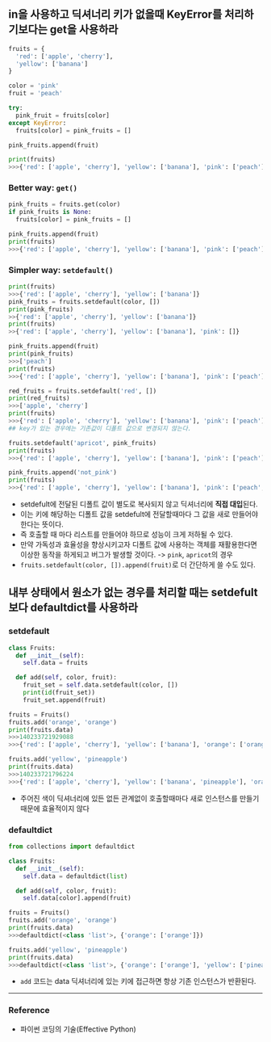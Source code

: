 ## in을 사용하고 딕셔너리 키가 없을때 KeyError를 처리하기보다는 get을 사용하라
```python
fruits = {
  'red': ['apple', 'cherry'],
  'yellow': ['banana']
}

color = 'pink'
fruit = 'peach'

try:
  pink_fruit = fruits[color]
except KeyError:
  fruits[color] = pink_fruits = []

pink_fruits.append(fruit)

print(fruits)
>>>{'red': ['apple', 'cherry'], 'yellow': ['banana'], 'pink': ['peach']}
```

### Better way: `get()`
```python
pink_fruits = fruits.get(color)
if pink_fruits is None:
  fruits[color] = pink_fruits = []

pink_fruits.append(fruit)
print(fruits)
>>>{'red': ['apple', 'cherry'], 'yellow': ['banana'], 'pink': ['peach']}
```

### Simpler way: `setdefault()`
```python
print(fruits)
>>>{'red': ['apple', 'cherry'], 'yellow': ['banana']}
pink_fruits = fruits.setdefault(color, [])
print(pink_fruits)
>>{'red': ['apple', 'cherry'], 'yellow': ['banana']}
print(fruits)
>>{'red': ['apple', 'cherry'], 'yellow': ['banana'], 'pink': []}

pink_fruits.append(fruit)
print(pink_fruits)
>>>['peach']
print(fruits)
>>>{'red': ['apple', 'cherry'], 'yellow': ['banana'], 'pink': ['peach']}

red_fruits = fruits.setdefault('red', [])
print(red_fruits)
>>>['apple', 'cherry']
print(fruits)
>>>{'red': ['apple', 'cherry'], 'yellow': ['banana'], 'pink': ['peach']}
## key가 있는 경우에는 기존값이 디폴트 값으로 변경되지 않는다.

fruits.setdefault('apricot', pink_fruits)
print(fruits)
>>>{'red': ['apple', 'cherry'], 'yellow': ['banana'], 'pink': ['peach'], 'apricot': ['peach']}

pink_fruits.append('not_pink')
print(fruits)
>>>{'red': ['apple', 'cherry'], 'yellow': ['banana'], 'pink': ['peach', 'not_pink'], 'apricot': ['peach', 'not_pink']}
```
- setdefult에 전달된 디폴트 값이 별도로 복사되지 않고 딕셔너리에 **직접 대입**된다.
- 이는 키에 해당하는 디폴트 값을 setdefult에 전달할때마다 그 값을 새로 만들어야 한다는 뜻이다.
- 즉 호출할 때 마다 리스트를 만들어야 하므로 성능이 크게 저하될 수 있다. 
- 만약 가독성과 효율성을 향상시키고자 디폴트 값에 사용하는 객체를 재활용한다면 이상한 동작을 하게되고 버그가 발생할 것이다.
  -> `pink`, `apricot`의 경우
- `fruits.setdefault(color, []).append(fruit)`로 더 간단하게 쓸 수도 있다.


## 내부 상태에서 원소가 없는 경우를 처리할 때는 setdefult보다 defaultdict를 사용하라
### setdefault
```python
class Fruits:
  def __init__(self):
    self.data = fruits

  def add(self, color, fruit):
    fruit_set = self.data.setdefault(color, [])
    print(id(fruit_set))
    fruit_set.append(fruit)

fruits = Fruits()
fruits.add('orange', 'orange')
print(fruits.data)
>>>140233721929088
>>>{'red': ['apple', 'cherry'], 'yellow': ['banana'], 'orange': ['orange']}

fruits.add('yellow', 'pineapple')
print(fruits.data)
>>>140233721796224
>>>{'red': ['apple', 'cherry'], 'yellow': ['banana', 'pineapple'], 'orange': ['orange']}
```
- 주어진 색이 딕셔너리에 있든 없든 관계없이 호출할때마다 새로 인스턴스를 만들기 때문에 효율적이지 않다


### defaultdict
```python
from collections import defaultdict

class Fruits:
  def __init__(self):
    self.data = defaultdict(list)

  def add(self, color, fruit):
    self.data[color].append(fruit)

fruits = Fruits()
fruits.add('orange', 'orange')
print(fruits.data)
>>>defaultdict(<class 'list'>, {'orange': ['orange']})

fruits.add('yellow', 'pineapple')
print(fruits.data)
>>>defaultdict(<class 'list'>, {'orange': ['orange'], 'yellow': ['pineapple']})
```
- `add` 코드는 data 딕셔너리에 있는 키에 접근하면 항상 기존 인스턴스가 반환된다.


---
### Reference
- 파이썬 코딩의 기술(Effective Python)
